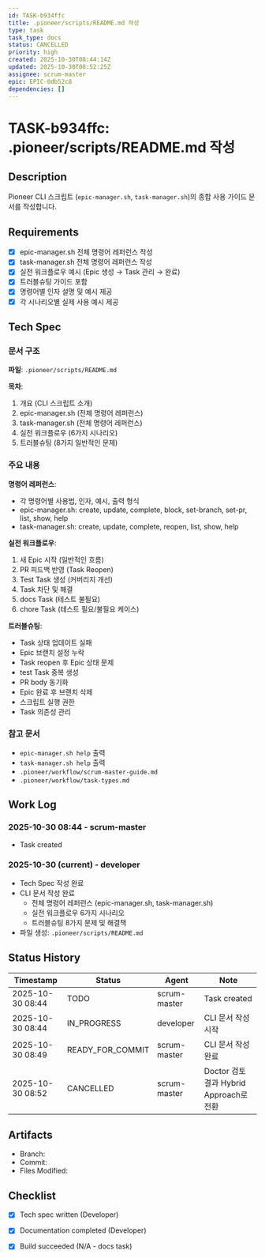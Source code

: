 ```yaml
---
id: TASK-b934ffc
title: .pioneer/scripts/README.md 작성
type: task
task_type: docs
status: CANCELLED
priority: high
created: 2025-10-30T08:44:14Z
updated: 2025-10-30T08:52:25Z
assignee: scrum-master
epic: EPIC-0db52c8
dependencies: []
---
```


# TASK-b934ffc: .pioneer/scripts/README.md 작성

## Description

Pioneer CLI 스크립트 (`epic-manager.sh`, `task-manager.sh`)의 종합 사용 가이드 문서를 작성합니다.

## Requirements

- [x] epic-manager.sh 전체 명령어 레퍼런스 작성
- [x] task-manager.sh 전체 명령어 레퍼런스 작성
- [x] 실전 워크플로우 예시 (Epic 생성 → Task 관리 → 완료)
- [x] 트러블슈팅 가이드 포함
- [x] 명령어별 인자 설명 및 예시 제공
- [x] 각 시나리오별 실제 사용 예시 제공

## Tech Spec

### 문서 구조

**파일**: `.pioneer/scripts/README.md`

**목차**:
1. 개요 (CLI 스크립트 소개)
2. epic-manager.sh (전체 명령어 레퍼런스)
3. task-manager.sh (전체 명령어 레퍼런스)
4. 실전 워크플로우 (6가지 시나리오)
5. 트러블슈팅 (8가지 일반적인 문제)

### 주요 내용

**명령어 레퍼런스**:
- 각 명령어별 사용법, 인자, 예시, 출력 형식
- epic-manager.sh: create, update, complete, block, set-branch, set-pr, list, show, help
- task-manager.sh: create, update, complete, reopen, list, show, help

**실전 워크플로우**:
1. 새 Epic 시작 (일반적인 흐름)
2. PR 피드백 반영 (Task Reopen)
3. Test Task 생성 (커버리지 개선)
4. Task 차단 및 해결
5. docs Task (테스트 불필요)
6. chore Task (테스트 필요/불필요 케이스)

**트러블슈팅**:
- Task 상태 업데이트 실패
- Epic 브랜치 설정 누락
- Task reopen 후 Epic 상태 문제
- test Task 중복 생성
- PR body 동기화
- Epic 완료 후 브랜치 삭제
- 스크립트 실행 권한
- Task 의존성 관리

### 참고 문서

- `epic-manager.sh help` 출력
- `task-manager.sh help` 출력
- `.pioneer/workflow/scrum-master-guide.md`
- `.pioneer/workflow/task-types.md`

## Work Log

### 2025-10-30 08:44 - scrum-master
- Task created

### 2025-10-30 (current) - developer
- Tech Spec 작성 완료
- CLI 문서 작성 완료
  - 전체 명령어 레퍼런스 (epic-manager.sh, task-manager.sh)
  - 실전 워크플로우 6가지 시나리오
  - 트러블슈팅 8가지 문제 및 해결책
- 파일 생성: `.pioneer/scripts/README.md`

## Status History

| Timestamp | Status | Agent | Note |
|-----------|--------|-------|------|
| 2025-10-30 08:44 | TODO | scrum-master | Task created |
| 2025-10-30 08:44 | IN_PROGRESS | developer | CLI 문서 작성 시작 |
| 2025-10-30 08:49 | READY_FOR_COMMIT | scrum-master | CLI 문서 작성 완료 |
| 2025-10-30 08:52 | CANCELLED | scrum-master | Doctor 검토 결과 Hybrid Approach로 전환 |

## Artifacts

- Branch:
- Commit:
- Files Modified:

## Checklist

- [x] Tech spec written (Developer)
- [x] Documentation completed (Developer)
- [x] Build succeeded (N/A - docs task)

